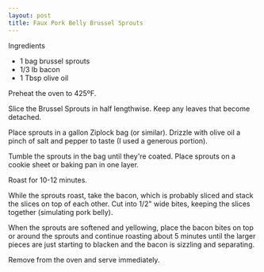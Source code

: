 ```yaml
---
layout: post
title: Faux Pork Belly Brussel Sprouts
---
```


Ingredients

- 1 bag brussel sprouts
- 1/3 lb bacon
- 1 Tbsp olive oil

Preheat the oven to 425ºF.

Slice the Brussel Sprouts in half lengthwise. Keep any leaves that become detached.

Place sprouts in a gallon Ziplock bag (or similar). Drizzle with olive oil a pinch of salt and pepper to taste (I used a generous portion).

Tumble the sprouts in the bag until they're coated. Place sprouts on a cookie sheet or baking pan in one layer.

Roast for 10-12 minutes.

While the sprouts roast, take the bacon, which is probably sliced and stack the slices on top of each other. Cut into 1/2" wide bites, keeping the slices together (simulating pork belly).

When the sprouts are softened and yellowing, place the bacon bites on top or around the sprouts and continue roasting about 5 minutes until the larger pieces are just starting to blacken and the bacon is sizzling and separating.

Remove from the oven and serve immediately.
